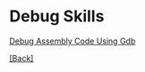 # Debug Skills  

[Debug Assembly Code Using Gdb](https://github.com/Hankin-Liu/hankin.github.io/blob/master/debug_skills/use_gdb_debug_assembly_code.md)  

[\[Back</font>\]](https://github.com/Hankin-Liu/hankin.github.io/blob/master/README.md)

